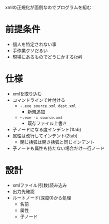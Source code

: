 xmlの正規化が面倒なのでプログラムを組む

# 前提条件

- 個人を特定されない事
- 手作業クソだるい
- 現場にあるものでどうにかする(c#)



 # 仕様

- xmlを取り込む
- コマンドラインで片付ける
  - `~.exe source.xml dest.xml`
    - 新規追加
  - `~.exe -i source.xml`
    - 既存ファイル上書き
- 子ノードになる度インデント(1tab)
- 属性は改行してインデント(2tab)
  - 閉じ括弧は開き括弧と同じインデント
- 子ノードも属性も持たない場合だけ一行ノード



# 設計

- xmlファイル(引数)読み込み
- 出力先確認
- ルートノード(深度0)から処理
  - 名前
  - 属性
  - 子ノード



